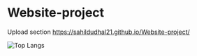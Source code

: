 # Website-project
Upload section 
https://sahildudhal21.github.io/Website-project/


![Top Langs](https://github-readme-stats.vercel.app/api/top-langs/?username=sahildudhal21&theme=blue-green)

